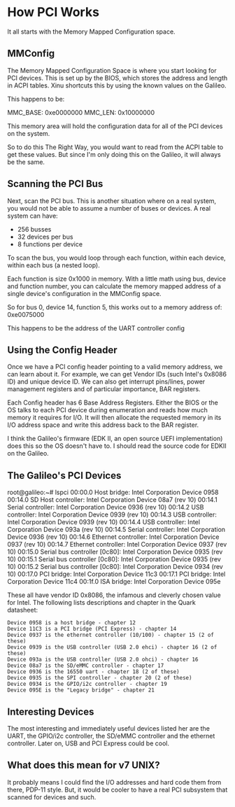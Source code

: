 # How PCI Works

It all starts with the Memory Mapped Configuration space.  

## MMConfig

The Memory Mapped Configuration Space is where you start looking for PCI devices. This is set up by the BIOS, which stores the address and length in ACPI tables. Xinu shortcuts this by using the known values on the Galileo.

This happens to be:

MMC_BASE: 0xe0000000
MMC_LEN:  0x10000000

This memory area will hold the configuration data for all of the PCI devices on the system.

So to do this The Right Way, you would want to read from the ACPI table to get these values.  But since I'm only doing this on the Galileo, it will always be the same.  

## Scanning the PCI Bus

Next, scan the PCI bus.  This is another situation where on a real system, you would not be able to assume a number of buses or devices. A real system can have:

* 256 busses 
* 32 devices per bus
* 8 functions per device

To scan the bus, you would loop through each function, within each device, within each bus (a nested loop). 

Each function is size 0x1000 in memory.  With a little math using bus, device and function number, you can calculate the memory mapped address of a single device's configuration in the MMConfig space.  

So for bus 0, device 14, function 5, this works out to a memory address of:
0xe0075000

This happens to be the address of the UART controller config

## Using the Config Header

Once we have a PCI config header pointing to a valid memory address, we can learn about it.  For example, we can get Vendor IDs (such Intel's 0x8086 ID) and unique device ID. We can also get interrupt pins/lines, power management registers and of particular importance, BAR registers.

Each Config header has 6 Base Address Registers.  Either the BIOS or the OS talks to each PCI device during enumeration and reads how much memory it requires for I/O. It will then allocate the requested memory in its I/O address space and write this address back to the BAR register.  

I think the Galileo's firmware (EDK II, an open source UEFI implementation) does this so the OS doesn't have to. I should read the source code for EDKII on the Galileo.  

## The Galileo's PCI Devices

root@galileo:~# lspci 
00:00.0 Host bridge: Intel Corporation Device 0958
00:14.0 SD Host controller: Intel Corporation Device 08a7 (rev 10)
00:14.1 Serial controller: Intel Corporation Device 0936 (rev 10)
00:14.2 USB controller: Intel Corporation Device 0939 (rev 10)
00:14.3 USB controller: Intel Corporation Device 0939 (rev 10)
00:14.4 USB controller: Intel Corporation Device 093a (rev 10)
00:14.5 Serial controller: Intel Corporation Device 0936 (rev 10)
00:14.6 Ethernet controller: Intel Corporation Device 0937 (rev 10)
00:14.7 Ethernet controller: Intel Corporation Device 0937 (rev 10)
00:15.0 Serial bus controller [0c80]: Intel Corporation Device 0935 (rev 10)
00:15.1 Serial bus controller [0c80]: Intel Corporation Device 0935 (rev 10)
00:15.2 Serial bus controller [0c80]: Intel Corporation Device 0934 (rev 10)
00:17.0 PCI bridge: Intel Corporation Device 11c3
00:17.1 PCI bridge: Intel Corporation Device 11c4
00:1f.0 ISA bridge: Intel Corporation Device 095e

These all have vendor ID 0x8086, the infamous and cleverly chosen value for Intel. The following lists descriptions and chapter in the Quark datasheet:

    Device 0958 is a host bridge - chapter 12
    Device 11C3 is a PCI bridge (PCI Express) - chapter 14
    Device 0937 is the ethernet controller (10/100) - chapter 15 (2 of these)
    Device 0939 is the USB controller (USB 2.0 ehci) - chapter 16 (2 of these)
    Device 093a is the USB controller (USB 2.0 ohci) - chapter 16
    Device 08a7 is the SD/eMMC controller - chapter 17
    Device 0936 is the 16550 uart - chapter 18 (2 of these)
    Device 0935 is the SPI controller - chapter 20 (2 of these)
    Device 0934 is the GPIO/i2c controller - chapter 19
    Device 095E is the "Legacy bridge" - chapter 21 

## Interesting Devices

The most interesting and immediately useful devices listed her are the UART, the GPIO/i2c controller, the SD/eMMC controller and the ethernet controller.  Later on, USB and PCI Express could be cool. 

## What does this mean for v7 UNIX?

It probably means I could find the I/O addresses and hard code them from there, PDP-11 style.  But, it would be cooler to have a real PCI subsystem that scanned for devices and such.  